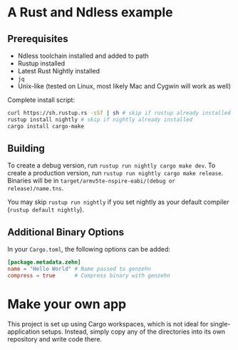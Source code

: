 # A Rust and Ndless example

## Prerequisites
- Ndless toolchain installed and added to path
- Rustup installed
- Latest Rust Nightly installed
- `jq`
- Unix-like (tested on Linux, most likely Mac and Cygwin will work as well)

Complete install script:
```bash
curl https://sh.rustup.rs -sSf | sh # skip if rustup already installed
rustup install nightly # skip if nightly already installed
cargo install cargo-make
```

## Building
To create a debug version, run `rustup run nightly cargo make dev`. To create
a production version, run `rustup run nightly cargo make release`. Binaries will
be in `target/armv5te-nspire-eabi/(debug or release)/name.tns`.


You may skip `rustup run nightly` if you set nightly as your default compiler
(`rustup default nightly`).
## Additional Binary Options
In your `Cargo.toml`, the following options can be added:
```toml
[package.metadata.zehn]
name = "Hello World" # Name passed to genzehn
compress = true      # Compress binary with genzehn
```

# Make your own app
This project is set up using Cargo workspaces, which is not ideal for single-application
setups. Instead, simply copy any of the directories into its own repository and 
write code there.
